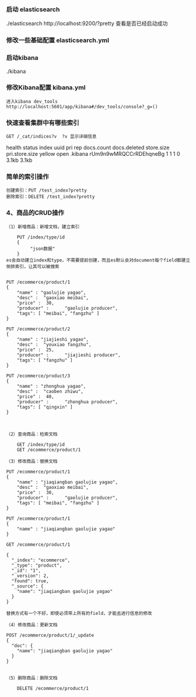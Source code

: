 ### 启动 elasticsearch
./elasticsearch
    http://localhost:9200/?pretty 查看是否已经启动成功
### 修改一些基础配置 elasticsearch.yml

### 启动kibana
./kibana 

### 修改Kibana配置  kibana.yml
    进入kibana dev_tools http://localhost:5601/app/kibana#/dev_tools/console?_g=()
    
    
### 快速查看集群中有哪些索引
    GET /_cat/indices?v  ?v 显示详细信息

health status index   uuid                   pri rep docs.count docs.deleted store.size pri.store.size
yellow open   .kibana rUm9n9wMRQCCrRDEhqneBg   1   1          1            0      3.1kb          3.1kb

### 简单的索引操作

    创建索引：PUT /test_index?pretty
    删除索引：DELETE /test_index?pretty



### 4、商品的CRUD操作

    （1）新增商品：新增文档，建立索引

        PUT /index/type/id
        {   
             "json数据"
        }   
    es会自动建立index和type，不需要提前创建，而且es默认会对document每个field都建立倒排索引，让其可以被搜索
        

    PUT /ecommerce/product/1
    {
        "name" : "gaolujie yagao",
        "desc" :  "gaoxiao meibai",
        "price" :  30,
        "producer" :      "gaolujie producer",
        "tags": [ "meibai", "fangzhu" ]
    }

    PUT /ecommerce/product/2
    {
        "name" : "jiajieshi yagao",
        "desc" :  "youxiao fangzhu",
        "price" :  25,
        "producer" :      "jiajieshi producer",
        "tags": [ "fangzhu" ]
    }

    PUT /ecommerce/product/3
    {
        "name" : "zhonghua yagao",
        "desc" :  "caoben zhiwu",
        "price" :  40,
        "producer" :      "zhonghua producer",
        "tags": [ "qingxin" ]
    }



    （2）查询商品：检索文档

        GET /index/type/id
        GET /ecommerce/product/1

    （3）修改商品：替换文档

    PUT /ecommerce/product/1
    {
        "name" : "jiaqiangban gaolujie yagao",
        "desc" :  "gaoxiao meibai",
        "price" :  30,
        "producer" :      "gaolujie producer",
        "tags": [ "meibai", "fangzhu" ]
    }

    PUT /ecommerce/product/1
    {
        "name" : "jiaqiangban gaolujie yagao"
    }
    
    GET /ecommerce/product/1
    
    {
      "_index": "ecommerce",
      "_type": "product",
      "_id": "1",
      "_version": 2,
      "found": true,
      "_source": {
        "name": "jiaqiangban gaolujie yagao"
      }
    }

    替换方式有一个不好，即使必须带上所有的field，才能去进行信息的修改

    （4）修改商品：更新文档

    POST /ecommerce/product/1/_update
    {
      "doc": {
        "name": "jiaqiangban gaolujie yagao"
      }
    }


    （5）删除商品：删除文档

        DELETE /ecommerce/product/1



   